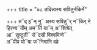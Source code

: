 +++
title = "०८ तदिन्न्वस्य सवितुर्नकिर्मे"

+++
त᳓द् इ᳓न् नु᳓ अस्य सवितु᳓र् न᳓किर् मे  
हिरण्य᳓यीम् अम᳓तिं या᳓म् अ᳓शिश्रेत्  
आ᳓ सुष्टुती᳓ रो᳓दसी विश्वमिन्वे᳓  
अ᳓पीव यो᳓षा ज᳓निमानि वव्रे